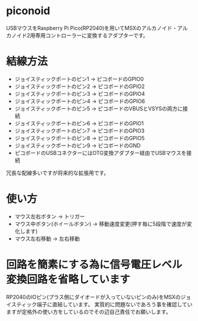 # piconoid
USBマウスをRaspberry Pi Pico(RP2040)を用いてMSXのアルカノイド・アルカノイド2用専用コントローラーに変換するアダプターです。

# 結線方法
* ジョイスティックポートのピン1 -> ピコボードのGPIO0
* ジョイスティックポートのピン2 -> ピコボードのGPIO2
* ジョイスティックポートのピン3 -> ピコボードのGPIO4
* ジョイスティックポートのピン4 -> ピコボードのGPIO6
* ジョイスティックポートのピン5 -> ピコボードのVBUSとVSYSの両方に接続
* ジョイスティックポートのピン6 -> ピコボードのGPIO1
* ジョイスティックポートのピン7 -> ピコボードのGPIO3
* ジョイスティックポートのピン8 -> ピコボードのGPIO5
* ジョイスティックポートのピン9 -> ピコボードのGND
* ピコボードのUSBコネクターにはOTG変換アダプター経由でUSBマウスを接続

冗長な配線多いですが将来的な拡張用です。

# 使い方
* マウス左右ボタン -> トリガー
* マウス中ボタン(ホイールボタン) -> 移動速度変更(押す毎に5段階で速度が変化します)
* マウス左右移動 -> 左右移動

# 回路を簡素にする為に信号電圧レベル変換回路を省略しています
RP2040のIOピン(プラス側にダイオードが入っていないピンのみ)をMSXのジョイスティック端子に直結しています。
実質的に問題ないであろう事を確認していますが定格外の使い方をしているのでその辺自己責任でお願いします。
